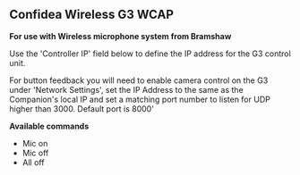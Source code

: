 ## Confidea Wireless G3 WCAP 

**For use with Wireless microphone system from Bramshaw**

Use the 'Controller IP' field below to define the IP address for the G3 control unit.

For button feedback you will need to enable camera control on the G3 under 'Network Settings', set the IP Address to the same as the Companion's local IP and set a matching port number to listen for UDP higher than 3000.  Default port is 8000'

**Available commands**

* Mic on
* Mic off
* All off